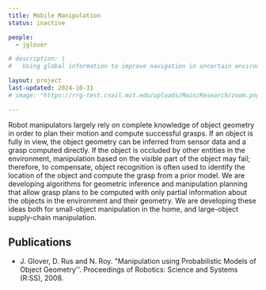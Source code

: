 ```yaml
---
title: Mobile Manipulation
status: inactive

people:
  - jglover

# description: |
#   Using global information to improve navigation in uncertain environments.

layout: project
last-updated: 2024-10-31
# image: "https://rrg-test.csail.mit.edu/uploads/Main/Research/zoom.png"

---
```

Robot manipulators largely rely on complete knowledge of object geometry in order to plan their motion and compute successful grasps. If an object is fully in view, the object geometry can be inferred from sensor data and a grasp computed directly. If the object is occluded by other entities in the environment, manipulation based on the visible part of the object may fail; therefore, to compensate, object recognition is often used to identify the location of the object and compute the grasp from a prior model. We are developing algorithms for geometric inference and manipulation planning that allow grasp plans to be computed with only partial information about the objects in the environment and their geometry. We are developing these ideas both for small-object manipulation in the home, and large-object supply-chain manipulation.

## Publications
- J. Glover, D. Rus and N. Roy. "Manipulation using Probabilistic Models of Object Geometry''. Proceedings of Robotics: Science and Systems (R:SS), 2008.